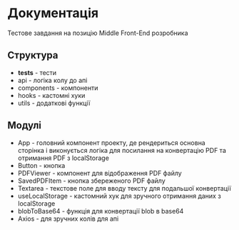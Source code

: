 # Документація

Тестове завдання на позицію Middle Front-End розробника

## Структура
- __tests__ - тести 
- api - логіка колу до апі
- components - компоненти 
- hooks - кастомні хуки
- utils - додаткові функції

## Модулі
- App - головний компонент проекту, де рендериться основна сторінка і
виконується логіка для посилання на конвертацію PDF та отримання PDF з localStorage
- Button - кнопка
- PDFViewer - компонент для відображення PDF файлу
- SavedPDFItem - кнопка збереженого PDF файлу
- Textarea - текстове поле для вводу тексту для подальшої конвертації
- useLocalStorage - кастомний хук для зручного отримання даних з localStorage
- blobToBase64 - функція для конвертації blob в base64
- Axios - для зручних колів для апі
